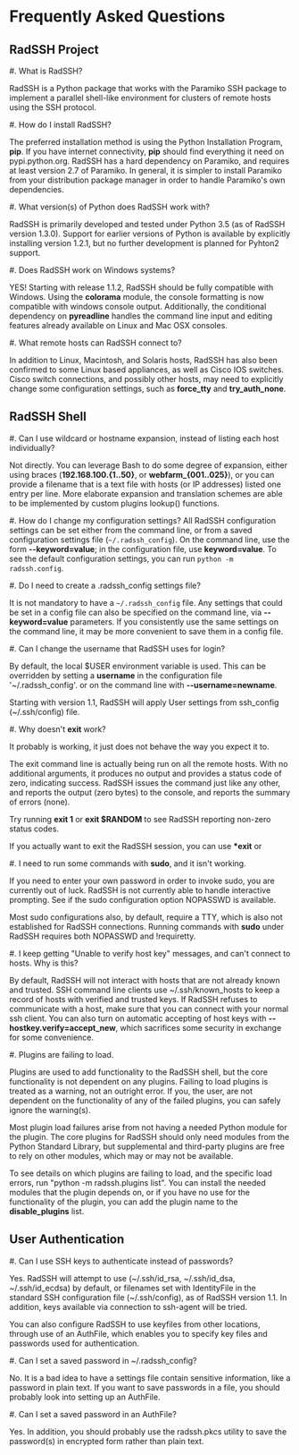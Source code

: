 Frequently Asked Questions
==========================

RadSSH Project
--------------

#. What is RadSSH?

   RadSSH is a Python package that works with the Paramiko SSH package to implement a parallel shell-like environment for clusters of remote hosts using the SSH protocol.

#. How do I install RadSSH?

   The preferred installation method is using the Python Installation Program, **pip**. If you have internet connectivity, **pip** should find everything it need on pypi.python.org.  RadSSH has a hard dependency on Paramiko, and requires at least version 2.7 of Paramiko. In general, it is simpler to install Paramiko from your distribution package manager in order to handle Paramiko's own dependencies.

#. What version(s) of Python does RadSSH work with?

   RadSSH is primarily developed and tested under Python 3.5 (as of RadSSH version 1.3.0). Support for earlier versions of Python is available by explicitly installing version 1.2.1, but no further development is planned for Pyhton2 support.
   
#. Does RadSSH work on Windows systems?

   YES! Starting with release 1.1.2, RadSSH should be fully compatible with Windows. Using the **colorama** module, the console formatting is now compatible with
   windows console output. Additionally, the conditional dependency on **pyreadline** handles the command line input and editing features already available
   on Linux and Mac OSX consoles.

#. What remote hosts can RadSSH connect to?

   In addition to Linux, Macintosh, and Solaris hosts, RadSSH has also been confirmed to some Linux based appliances, as well as Cisco IOS switches. Cisco switch connections, and possibly other hosts, may need to explicitly change some configuration settings, such as **force_tty** and **try_auth_none**.

RadSSH Shell
------------

#. Can I use wildcard or hostname expansion, instead of listing each host individually?

   Not directly. You can leverage Bash to do some degree of expansion, either using braces (**192.168.100.{1..50}**, or **webfarm_{001..025}**), or you can provide a filename that is a text file with hosts (or IP addresses) listed one entry per line. More elaborate expansion and translation schemes are able to be implemented by custom plugins lookup() functions.

#. How do I change my configuration settings?
   All RadSSH configuration settings can be set either from the command line, or from a saved configuration settings file (``~/.radssh_config``). On the command line, use the form **--keyword=value**; in the configuration file, use **keyword=value**. To see the default configuration settings, you can run ``python -m radssh.config``.

#. Do I need to create a .radssh_config settings file?

   It is not mandatory to have a ``~/.radssh_config`` file. Any settings that could be set in a config file can also be specified on the command line, via **--keyword=value** parameters. If you consistently use the same settings on the command line, it may be more convenient to save them in a config file.

#. Can I change the username that RadSSH uses for login?

   By default, the local $USER environment variable is used. This can be overridden by setting a **username** in the configuration file '~/.radssh_config'. or on the command line with **--username=newname**.

   Starting with version 1.1, RadSSH will apply User settings from ssh_config (~/.ssh/config) file.

#. Why doesn't **exit** work?

   It probably is working, it just does not behave the way you expect it to.

   The exit command line is actually being run on all the remote hosts. With no additional arguments, it produces no output and provides a status code of zero, indicating success. RadSSH issues the command just like any other, and reports the output (zero bytes) to the console, and reports the summary of errors (none).

   Try running **exit 1** or **exit $RANDOM** to see RadSSH reporting non-zero status codes.

   If you actually want to exit the RadSSH session, you can use **\*exit** or <Ctrl-D>

#. I need to run some commands with **sudo**, and it isn't working.

   If you need to enter your own password in order to invoke sudo, you are currently out of luck. RadSSH is not currently able to handle interactive prompting. See if the sudo configuration option NOPASSWD is available.

   Most sudo configurations also, by default, require a TTY, which is also not established for RadSSH connections. Running commands with **sudo** under RadSSH requires both NOPASSWD and !requiretty.

#. I keep getting "Unable to verify host key" messages, and can't connect to hosts. Why is this?

   By default, RadSSH will not interact with hosts that are not already known and trusted. SSH command line clients use ~/.ssh/known_hosts to keep a record of hosts with verified and trusted keys. If RadSSH refuses to communicate with a host, make sure that you can connect with your normal ssh client. You can also turn on automatic accepting of host keys with **--hostkey.verify=accept_new**, which sacrifices some security in exchange for some convenience.

#. Plugins are failing to load.

   Plugins are used to add functionality to the RadSSH shell, but the core functionality is not dependent on any plugins. Failing to load plugins is treated as a warning, not an outright error. If you, the user, are not dependent on the functionality of any of the failed plugins, you can safely ignore the warning(s).

   Most plugin load failures arise from not having a needed Python module for the plugin. The core plugins for RadSSH should only need modules from the Python Standard Library, but supplemental and third-party plugins are free to rely on other modules, which may or may not be available.

   To see details on which plugins are failing to load, and the specific load errors, run "python -m radssh.plugins list". You can install the needed modules that the plugin depends on, or if you have no use for the functionality of the plugin, you can add the plugin name to the **disable_plugins** list.

User Authentication
-------------------

#. Can I use SSH keys to authenticate instead of passwords?

   Yes. RadSSH will attempt to use (~/.ssh/id_rsa, ~/.ssh/id_dsa, ~/.ssh/id_ecdsa) by default, or filenames set with IdentityFile in the standard SSH configuration file (~/.ssh/config), as of RadSSH version 1.1. In addition, keys available via connection to ssh-agent will be tried.

   You can also configure RadSSH to use keyfiles from other locations, through use of an AuthFile, which enables you to specify key files and passwords used for authentication.

#. Can I set a saved password in ~/.radssh_config?

   No. It is a bad idea to have a settings file contain sensitive information, like a password in plain text.  If you want to save passwords in a file, you should probably look into setting up an AuthFile.

#. Can I set a saved password in an AuthFile?

   Yes. In addition, you should probably use the radssh.pkcs utility to save the password(s) in encrypted form rather than plain text.
